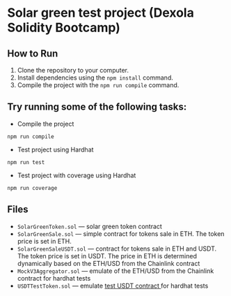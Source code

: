 # Solar green test project (Dexola Solidity Bootcamp)

## How to Run

1. Clone the repository to your computer.
2. Install dependencies using the `npm install` command.
3. Compile the project with the `npm run compile` command.

## Try running some of the following tasks:

- Compile the project

```shell
npm run compile
```

- Test project using Hardhat

```shell
npm run test
```

- Test project with coverage using Hardhat

```shell
npm run coverage
```

## Files

- `SolarGreenToken.sol` &mdash; solar green token contract
- `SolarGreenSale.sol` &mdash; simple contract for tokens sale in ETH. The token price is set in ETH.
- `SolarGreenSaleUSDT.sol` &mdash; contract for tokens sale in ETH and USDT. The token price is set in USDT. The price in ETH is determined dynamically based on the ETH/USD from the Chainlink contract
- `MockV3Aggregator.sol` &mdash; emulate of the ETH/USD from the Chainlink contract for hardhat tests
- `USDTTestToken.sol` &mdash; emulate [test USDT contract ](https://sepolia.etherscan.io/address/0x1531bc5de10618c511349f8007c08966e45ce8ef#writeContract) for hardhat tests
